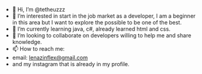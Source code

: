 - 👋 Hi, I’m @tetheuzzz
- 👀 I’m interested in start in the job market as a developer, I am a beginner in this area but I want to explore the possible to be one of the best.
- 🌱 I’m currently learning java, c#, already learned html and css.
- 💞️ I’m looking to collaborate on developers willing to help me and share knowledge.
- 📫 How to reach me:
- email: lenazinflex@gmail.com
- and my instagram that is already in my profile.

<!---
tetheuzzz/tetheuzzz is a ✨ special ✨ repository because its `README.md` (this file) appears on your GitHub profile.
You can click the Preview link to take a look at your changes.
--->
